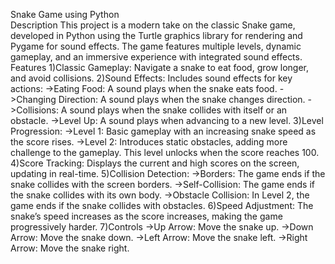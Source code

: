 Snake Game using Python  
Description
This project is a modern take on the classic Snake game, developed in Python using the Turtle graphics library for rendering and Pygame for sound effects. The game features multiple levels, dynamic gameplay, and an immersive experience with integrated sound effects.
Features
1)Classic Gameplay: Navigate a snake to eat food, grow longer, and avoid collisions.
2)Sound Effects: Includes sound effects for key actions:
->Eating Food: A sound plays when the snake eats food.
->Changing Direction: A sound plays when the snake changes direction.
->Collisions: A sound plays when the snake collides with itself or an obstacle.
->Level Up: A sound plays when advancing to a new level.
3)Level Progression:
->Level 1: Basic gameplay with an increasing snake speed as the score rises.
->Level 2: Introduces static obstacles, adding more challenge to the gameplay. This level unlocks when the score reaches 100.
4)Score Tracking: Displays the current and high scores on the screen, updating in real-time.
5)Collision Detection:
->Borders: The game ends if the snake collides with the screen borders.
->Self-Collision: The game ends if the snake collides with its own body.
->Obstacle Collision: In Level 2, the game ends if the snake collides with obstacles.
6)Speed Adjustment: The snake’s speed increases as the score increases, making the game progressively harder.
7)Controls
->Up Arrow: Move the snake up.
->Down Arrow: Move the snake down.
->Left Arrow: Move the snake left.
->Right Arrow: Move the snake right.
